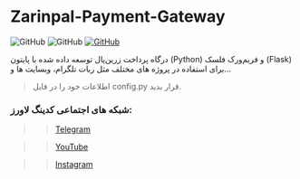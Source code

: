 # Zarinpal-Payment-Gateway

![GitHub](https://img.shields.io/badge/License-MIT-blue)
![GitHub](https://img.shields.io/badge/Python-3.8_%7C_3.9_%7C_3.10_%7C_3.11-yellow)
[![GitHub](https://img.shields.io/badge/Community-Telegram-red?logo=telegram&link=https%3A%2F%2Ft.me%2FCodingLovers_GP)](https://t.me/CodingLovers_GP)

درگاه پرداخت زرین‌پال توسعه داده شده با پایتون (Python) و فریم‌ورک فلسک (Flask) برای استفاده در پروژه های مختلف مثل ربات تلگرام، وبسایت ها و...
> اطلاعات خود را در فایل config.py قرار بدید.

### شبکه های اجتماعی کدینگ لاورز:
>> [Telegram](https://t.me/CodingLovers_OFF)

>> [YouTube](https://youtube.com/@CodingLovers)

>> [Instagram](https://instagram.com/codinglovers_off)
